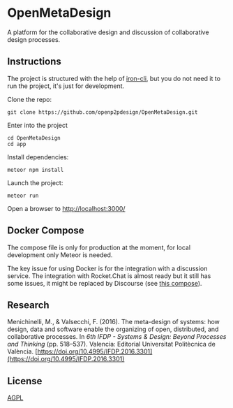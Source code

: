 # OpenMetaDesign

A platform for the collaborative design and discussion of collaborative design processes.

## Instructions

The project is structured with the help of [iron-cli](https://github.com/iron-meteor/iron-cli), but you do not need it to run the project, it's just for development.

Clone the repo:

```
git clone https://github.com/openp2pdesign/OpenMetaDesign.git
```

Enter into the project

```
cd OpenMetaDesign
cd app
```

Install dependencies:

```
meteor npm install
```

Launch the project:

```
meteor run
```

Open a browser to [http://localhost:3000/](http://localhost:3000/)


## Docker Compose
The compose file is only for production at the moment, for local development only Meteor is needed.

The key issue for using Docker is for the integration with a discussion service. The integration with Rocket.Chat is almost ready but it still has some issues, it might be replaced by Discourse (see [this compose](https://github.com/leopku/discourse-compose)).

## Research
Menichinelli, M., & Valsecchi, F. (2016). The meta-design of systems: how design, data and software enable the organizing of open, distributed, and collaborative processes. In *6th IFDP - Systems & Design: Beyond Processes and Thinking* (pp. 518–537). Valencia: Editorial Universitat Politècnica de València. [https://doi.org/10.4995/IFDP.2016.3301](https://doi.org/10.4995/IFDP.2016.3301)

## License
[AGPL](https://github.com/openp2pdesign/OpenMetaDesign/blob/master/LICENSE)
